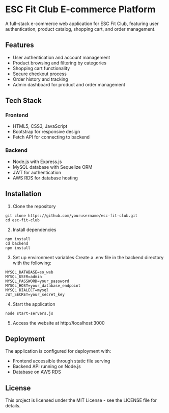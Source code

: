 # ESC Fit Club E-commerce Platform

A full-stack e-commerce web application for ESC Fit Club, featuring user authentication, product catalog, shopping cart, and order management.

## Features

- User authentication and account management
- Product browsing and filtering by categories
- Shopping cart functionality
- Secure checkout process
- Order history and tracking
- Admin dashboard for product and order management

## Tech Stack

### Frontend
- HTML5, CSS3, JavaScript
- Bootstrap for responsive design
- Fetch API for connecting to backend

### Backend
- Node.js with Express.js
- MySQL database with Sequelize ORM
- JWT for authentication
- AWS RDS for database hosting

## Installation

1. Clone the repository
```
git clone https://github.com/yourusername/esc-fit-club.git
cd esc-fit-club
```

2. Install dependencies
```
npm install
cd backend
npm install
```

3. Set up environment variables
Create a .env file in the backend directory with the following:
```
MYSQL_DATABASE=so_web
MYSQL_USER=admin
MYSQL_PASSWORD=your_password
MYSQL_HOST=your_database_endpoint
MYSQL_DIALECT=mysql
JWT_SECRET=your_secret_key
```

4. Start the application
```
node start-servers.js
```

5. Access the website at http://localhost:3000

## Deployment

The application is configured for deployment with:
- Frontend accessible through static file serving
- Backend API running on Node.js
- Database on AWS RDS

## License

This project is licensed under the MIT License - see the LICENSE file for details. 